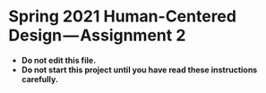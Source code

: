 # Spring 2021 Human-Centered Design — Assignment 2

* **Do not edit this file.**
* **Do not start this project until you have read these instructions carefully.**
